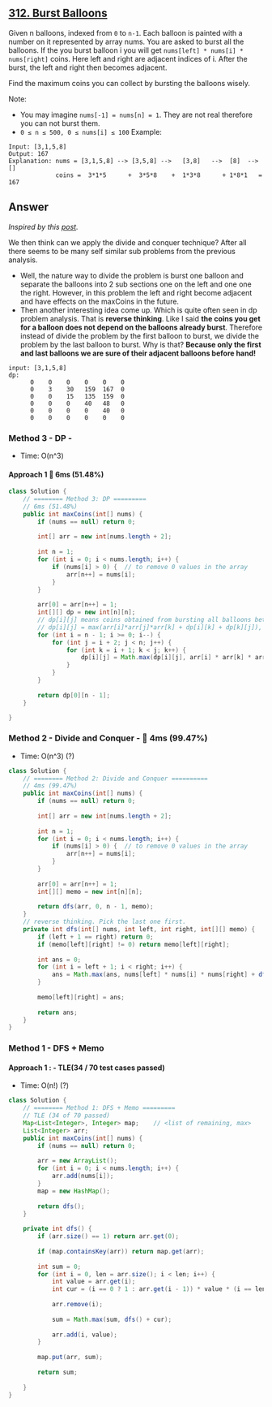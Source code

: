 ## [312. Burst Balloons](https://leetcode.com/problems/burst-balloons/)

Given n balloons, indexed from `0` to `n-1`. Each balloon is painted with a number on it represented by array nums. You are asked to burst all the balloons. If the you burst balloon i you will get `nums[left] * nums[i] * nums[right]` coins. Here left and right are adjacent indices of i. After the burst, the left and right then becomes adjacent.

Find the maximum coins you can collect by bursting the balloons wisely.

Note:

- You may imagine `nums[-1] = nums[n] = 1`. They are not real therefore you can not burst them.
- `0 ≤ n ≤ 500, 0 ≤ nums[i] ≤ 100`
Example:
```
Input: [3,1,5,8]
Output: 167 
Explanation: nums = [3,1,5,8] --> [3,5,8] -->   [3,8]   -->  [8]  --> []
             coins =  3*1*5      +  3*5*8    +  1*3*8      + 1*8*1   = 167
```

## Answer
*Inspired by this [post](https://leetcode.com/problems/burst-balloons/discuss/76228/Share-some-analysis-and-explanations).*

We then think can we apply the divide and conquer technique? After all there seems to be many self similar sub problems from the previous analysis.

- Well, the nature way to divide the problem is burst one balloon and separate the balloons into 2 sub sections one on the left and one one the right. However, in this problem the left and right become adjacent and have effects on the maxCoins in the future.
- Then another interesting idea come up. Which is quite often seen in dp problem analysis. That is **reverse thinking**. Like I said **the coins you get for a balloon does not depend on the balloons already burst**. Therefore instead of divide the problem by the first balloon to burst, we divide the problem by the last balloon to burst. Why is that? **Because only the first and last balloons we are sure of their adjacent balloons before hand!**

```
input: [3,1,5,8]
dp:
      0    0    0    0    0    0
      0    3    30   159  167  0
      0    0    15   135  159  0
      0    0    0    40   48   0
      0    0    0    0    40   0
      0    0    0    0    0    0
```
### Method 3 - DP -
- Time: O(n^3)
#### Approach 1 :rabbit: 6ms (51.48%)
```java
class Solution {
    // ======== Method 3: DP =========
    // 6ms (51.48%)
    public int maxCoins(int[] nums) {
        if (nums == null) return 0;
        
        int[] arr = new int[nums.length + 2];
        
        int n = 1;
        for (int i = 0; i < nums.length; i++) {
            if (nums[i] > 0) {  // to remove 0 values in the array 
                arr[n++] = nums[i];
            }
        }
        
        arr[0] = arr[n++] = 1;
        int[][] dp = new int[n][n];
        // dp[i][j] means coins obtained from bursting all balloons between nums[i...j] (not including i and j)
        // dp[i][j] = max(arr[i]*arr[j]*arr[k] + dp[i][k] + dp[k][j]), i < k < j. j > i + 1
        for (int i = n - 1; i >= 0; i--) {
            for (int j = i + 2; j < n; j++) {
                for (int k = i + 1; k < j; k++) {
                    dp[i][j] = Math.max(dp[i][j], arr[i] * arr[k] * arr[j] + dp[i][k] + dp[k][j]);
                }
            }
        }
        
        return dp[0][n - 1];
    }

}
```
### Method 2 - Divide and Conquer - :rocket: 4ms (99.47%)
- Time: O(n^3) (?)
```java
class Solution {
    // ======== Method 2: Divide and Conquer ==========
    // 4ms (99.47%)
    public int maxCoins(int[] nums) {
        if (nums == null) return 0;
        
        int[] arr = new int[nums.length + 2];
        
        int n = 1;
        for (int i = 0; i < nums.length; i++) {
            if (nums[i] > 0) {  // to remove 0 values in the array 
                arr[n++] = nums[i];
            }
        }
        
        arr[0] = arr[n++] = 1;
        int[][] memo = new int[n][n];
        
        return dfs(arr, 0, n - 1, memo);
    }
    // reverse thinking. Pick the last one first.
    private int dfs(int[] nums, int left, int right, int[][] memo) {
        if (left + 1 == right) return 0;
        if (memo[left][right] != 0) return memo[left][right];
        
        int ans = 0;
        for (int i = left + 1; i < right; i++) {
            ans = Math.max(ans, nums[left] * nums[i] * nums[right] + dfs(nums, left, i, memo) + dfs(nums, i, right, memo));
        }
        
        memo[left][right] = ans;
        
        return ans;
    }
}
```
### Method 1 - DFS + Memo 

#### Approach 1 : - TLE(34 / 70 test cases passed)
- Time: O(n!) (?)
```java
class Solution {
    // ======== Method 1: DFS + Memo =========
    // TLE (34 of 70 passed)
    Map<List<Integer>, Integer> map;    // <list of remaining, max>
    List<Integer> arr;
    public int maxCoins(int[] nums) {
        if (nums == null) return 0;
        
        arr = new ArrayList();
        for (int i = 0; i < nums.length; i++) {
            arr.add(nums[i]);
        }
        map = new HashMap();
        
        return dfs();
    }
    
    private int dfs() {
        if (arr.size() == 1) return arr.get(0);
        
        if (map.containsKey(arr)) return map.get(arr);
        
        int sum = 0;
        for (int i = 0, len = arr.size(); i < len; i++) {
            int value = arr.get(i);
            int cur = (i == 0 ? 1 : arr.get(i - 1)) * value * (i == len - 1 ? 1 : arr.get(i + 1));
            
            arr.remove(i);
            
            sum = Math.max(sum, dfs() + cur);
            
            arr.add(i, value);
        }
        
        map.put(arr, sum);
        
        return sum;
        
    }
}
```
